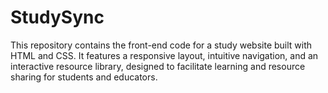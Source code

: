 # StudySync
This repository contains the front-end code for a study website built with HTML and CSS. It features a responsive layout, intuitive navigation, and an interactive resource library, designed to facilitate learning and resource sharing for students and educators.
